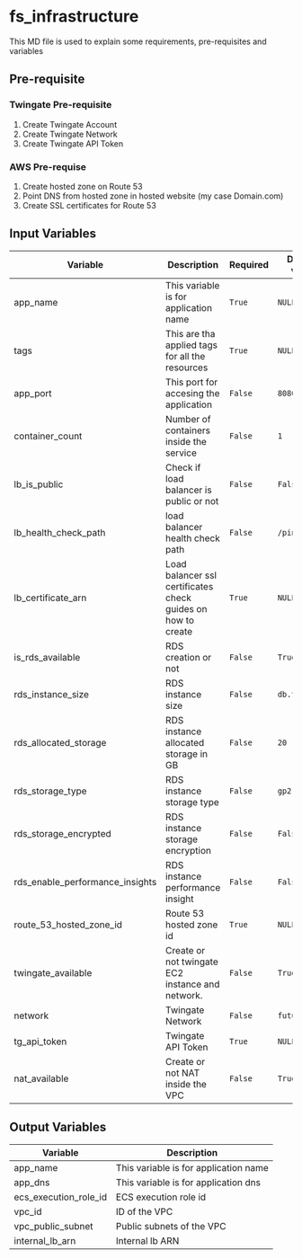# fs_infrastructure
This MD file is used to explain some requirements, pre-requisites and variables

## Pre-requisite

### Twingate Pre-requisite
 1. Create Twingate Account
 2. Create Twingate Network
 3. Create Twingate API Token

### AWS Pre-requise
 1. Create hosted zone on Route 53
 2. Point DNS from hosted zone in hosted website (my case Domain.com)
 3. Create SSL certificates for Route 53

## Input Variables
|Variable	                          |Description                                                      |Required |Default value |
|-------------------------------------|-----------------------------------------------------------------|---------|--------------|
|app_name                             |This variable is for application name                            |`True`   | `NULL`       |
|tags                                 |This are tha applied tags for all the resources                  |`True`   | `NULL`       |  
|app_port                             |This port for accesing the application                           |`False`  | `8080`       |
|container_count                      |Number of containers inside the service                          |`False`  | `1`          |
|lb_is_public                         |Check if load balancer is public or not                          |`False`  | `False`       |
|lb_health_check_path                 |load balancer health check path                                  |`False`  | `/ping/`     |
|lb_certificate_arn                   |Load balancer ssl certificates check guides on how to create     |`True`   | `NULL`       |
|is_rds_available                     |RDS creation or not                                              |`False`  | `True`       |
|rds_instance_size                    |RDS instance size                                                |`False`  | `db.t3.micro`|
|rds_allocated_storage                |RDS instance allocated storage in GB                             |`False`  | `20`         |
|rds_storage_type                     |RDS instance storage type                                        |`False`  | `gp2`        |
|rds_storage_encrypted                |RDS instance storage encryption                                  |`False`  | `False`      |
|rds_enable_performance_insights      |RDS instance performance insight                                 |`False`  | `False`      |
|route_53_hosted_zone_id              |Route 53 hosted zone id                                          |`True`   | `NULL`       |
|twingate_available                   |Create or not twingate EC2 instance and network.                 |`False`  | `True`       |
|network                              |Twingate Network                                                 |`False`  | `futurumsoft`|
|tg_api_token                         |Twingate API Token                                               |`True`   | `NULL`       |
|nat_available                        |Create or not NAT inside the VPC                                 |`False`  | `True`       |

## Output Variables
|Variable	                          |Description                                                      |
|-------------------------------------|-----------------------------------------------------------------|
|app_name                             |This variable is for application name                            |
|app_dns                              |This variable is for application dns                             |
|ecs_execution_role_id                |ECS execution role id                                            |
|vpc_id                               |ID of the VPC                                                    |
|vpc_public_subnet                    |Public subnets of the VPC                                        |
|internal_lb_arn                      |Internal lb ARN                                                  |